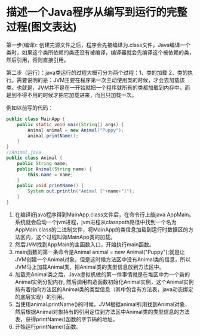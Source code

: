 # 描述一个Java程序从编写到运行的完整过程(图文表达)

 

 第一步(编译): 创建完源文件之后，程序会先被编译为.class文件。Java编译一个类时，如果这个类所依赖的类还没有被编译，编译器就会先编译这个被依赖的类，然后引用，否则直接引用。

 第二步（运行）：java类运行的过程大概可分为两个过程：1、类的加载  2、类的执行。需要说明的是：JVM主要在程序第一次主动使用类的时候，才会去加载该类。也就是，JVM并不是在一开始就把一个程序就所有的类都加载到内存中，而是到不得不用的时候才把它加载进来，而且只加载一次。

例如以前写的代码：

```java
public class MainApp {  
    public static void main(String[] args) {  
        Animal animal = new Animal("Puppy");  
        animal.printName();  
    }  
}  
//Animal.java  
public class Animal {  
    public String name;  
    public Animal(String name) {  
        this.name = name;  
    }  
    public void printName() {  
        System.out.println("Animal ["+name+"]");  
    }  
}  
```

1. 在编译好java程序得到MainApp.class文件后，在命令行上敲java AppMain。系统就会启动一个jvm进程，jvm进程从classpath路径中找到一个名为AppMain.class的二进制文件，将MainApp的类信息加载到运行时数据区的方法区内，这个过程叫做MainApp类的加载。
2. 然后JVM找到AppMain的主函数入口，开始执行main函数。
3. main函数的第一条命令是Animal  animal = new Animal("Puppy");就是让JVM创建一个Animal对象，但是这时候方法区中没有Animal类的信息，所以JVM马上加载Animal类，把Animal类的类型信息放到方法区中。
4. 加载完Animal类之后，Java虚拟机做的第一件事情就是在堆区中为一个新的Animal实例分配内存, 然后调用构造函数初始化Animal实例，这个Animal实例持有着指向方法区的Animal类的类型信息（其中包含有方法表，java动态绑定的底层实现）的引用。
5. 当使用animal.printName()的时候，JVM根据animal引用找到Animal对象，然后根据Animal对象持有的引用定位到方法区中Animal类的类型信息的方法表，获得printName()函数的字节码的地址。
6. 开始运行printName()函数。

